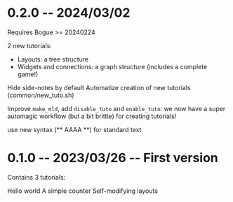# 0.2.0 -- 2024/03/02

Requires Bogue >= 20240224

2 new tutorials:

+ Layouts: a tree structure
+ Widgets and connections: a graph structure (includes a complete game!)

Hide side-notes by default
Automatize creation of new tutorials (common/new_tuto.sh)

Improve `make_mld`, add `disable_tuto` and `enable_tuto`: we now have
a super automagic workflow (but a bit brittle) for creating tutorials!

use new syntax (** AAAA **) for standard text

# 0.1.0 -- 2023/03/26 -- First version

Contains 3 tutorials:

Hello world
A simple counter
Self-modifying layouts
